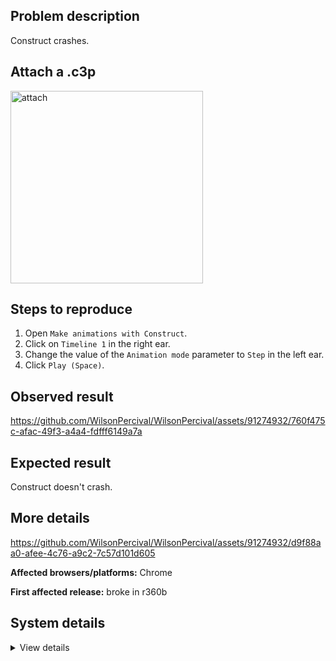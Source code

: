 ## Problem description

Construct crashes.

## Attach a .c3p

<img width="308" alt="attach" src="https://github.com/WilsonPercival/WilsonPercival/assets/91274932/6347a1cf-e502-4fa1-b15f-5b882c5d384b">

## Steps to reproduce

1. Open `Make animations with Construct`.
2. Click on `Timeline 1` in the right ear.
3. Change the value of the `Animation mode` parameter to `Step` in the left ear.
4. Click `Play (Space)`.

## Observed result

https://github.com/WilsonPercival/WilsonPercival/assets/91274932/760f475c-afac-49f3-a4a4-fdfff6149a7a

## Expected result

Construct doesn't crash.

## More details

https://github.com/WilsonPercival/WilsonPercival/assets/91274932/d9f88aa0-afee-4c76-a9c2-7c57d101d605

**Affected browsers/platforms:** Chrome

**First affected release:** broke in r360b

## System details

<details><summary>View details</summary>

Error report information
Type: unhandled exception
File: https://editor.construct.net/r360/main.js, line 1163, col 119
Message: Uncaught RangeError: Maximum call stack size exceeded
Stack: RangeError: Maximum call stack size exceeded at d.V6 (https://editor.construct.net/r360/main.js:1163:119) at window.vva.km (https://editor.construct.net/r360/projectResources.js:1333:431) at https://editor.construct.net/r360/main.js:1176:376 at zK.km (https://editor.construct.net/r360/projectResources.js:1286:330) at d.Sxa (https://editor.construct.net/r360/projectResources.js:1200:453) at d.i2b (https://editor.construct.net/r360/components/editors/layoutView/layoutView.js:170:240) at d.i2b (https://editor.construct.net/r360/components/editors/layoutView/layoutView.js:170:305) at d.i2b (https://editor.construct.net/r360/components/editors/layoutView/layoutView.js:170:305) at d.i2b (https://editor.construct.net/r360/components/editors/layoutView/layoutView.js:170:305) at d.i2b (https://editor.construct.net/r360/components/editors/layoutView/layoutView.js:170:305)
Construct version: r360
URL: https://editor.construct.net/r360/
Date: Fri Sep 29 2023 19:57:50 GMT+0300 (Восточная Европа, летнее время)
Uptime: 41.6 s

Platform information
Product: Construct 3 r360 (beta)
Browser: Chrome 117.0.5938.92
Browser engine: Chromium
Context: browser
Operating system: Windows 11
Device type: desktop
Device pixel ratio: 1.5
Logical CPU cores: 16
Approx. device memory: 8 GB
User agent: Mozilla/5.0 (Windows NT 10.0; Win64; x64) AppleWebKit/537.36 (KHTML, like Gecko) Chrome/117.0.0.0 Safari/537.36
Language setting: en-US

WebGL information
Version string: WebGL 2.0 (OpenGL ES 3.0 Chromium)
Numeric version: 2
Supports NPOT textures: yes
Supports GPU profiling: no
Supports highp precision: yes
Vendor: Google Inc. (AMD)
Renderer: ANGLE (AMD, AMD Radeon(TM) Graphics Direct3D11 vs_5_0 ps_5_0, D3D11)
Major performance caveat: no
Maximum texture size: 16384
Point size range: 1 to 1024
Extensions: EXT_color_buffer_float, EXT_color_buffer_half_float, EXT_disjoint_timer_query_webgl2, EXT_float_blend, EXT_texture_compression_bptc, EXT_texture_compression_rgtc, EXT_texture_filter_anisotropic, EXT_texture_norm16, KHR_parallel_shader_compile, OES_draw_buffers_indexed, OES_texture_float_linear, OVR_multiview2, WEBGL_compressed_texture_s3tc, WEBGL_compressed_texture_s3tc_srgb, WEBGL_debug_renderer_info, WEBGL_debug_shaders, WEBGL_lose_context, WEBGL_multi_draw, WEBGL_provoking_vertex

</details>
